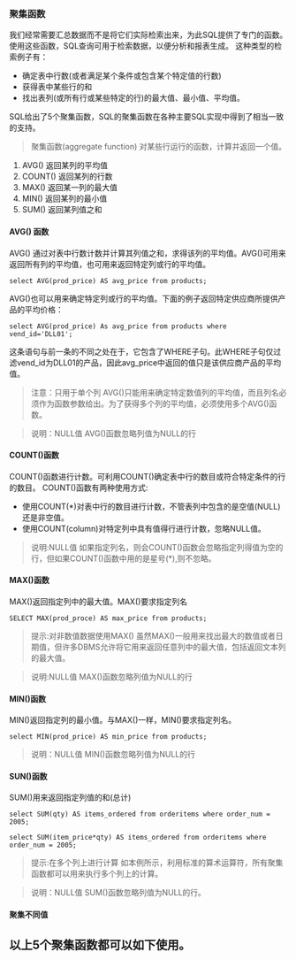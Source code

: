 ### 聚集函数
我们经常需要汇总数据而不是将它们实际检索出来，为此SQL提供了专门的函数。使用这些函数，SQL查询可用于检索数据，以便分析和报表生成。
这种类型的检索例子有：
- 确定表中行数(或者满足某个条件或包含某个特定值的行数)
- 获得表中某些行的和
- 找出表列(或所有行或某些特定的行)的最大值、最小值、平均值。

SQL给出了5个聚集函数，SQL的聚集函数在各种主要SQL实现中得到了相当一致的支持。

> 聚集函数(aggregate function)
对某些行运行的函数，计算并返回一个值。

1. AVG() 返回某列的平均值
2. COUNT() 返回某列的行数
3. MAX() 返回某一列的最大值
4. MIN() 返回某列的最小值
5. SUM() 返回某列值之和

#### AVG() 函数
AVG() 通过对表中行数计数并计算其列值之和，求得该列的平均值。AVG()可用来返回所有列的平均值，也可用来返回特定列或行的平均值。

```
select AVG(prod_price) AS avg_price from products;
```

AVG()也可以用来确定特定列或行的平均值。下面的例子返回特定供应商所提供产品的平均价格：
```
select AVG(prod_price) As avg_price from products where vend_id='DLL01';
```
这条语句与前一条的不同之处在于，它包含了WHERE子句。此WHERE子句仅过滤vend_id为DLL01的产品，因此avg_price中返回的值只是该供应商产品的平均值。
>注意：只用于单个列
AVG()只能用来确定特定数值列的平均值，而且列名必须作为函数参数给出。为了获得多个列的平均值，必须使用多个AVG()函数。

>说明：NULL值
AVG()函数忽略列值为NULL的行

#### COUNT()函数
COUNT()函数进行计数。可利用COUNT()确定表中行的数目或符合特定条件的行的数目。
COUNT()函数有两种使用方式:
- 使用COUNT(*)对表中行的数目进行计数，不管表列中包含的是空值(NULL)还是非空值。
- 使用COUNT(column)对特定列中具有值得行进行计数，忽略NULL值。

>说明:NULL值
如果指定列名，则会COUNT()函数会忽略指定列得值为空的行，但如果COUNT()函数中用的是星号(*),则不忽略。

#### MAX()函数
MAX()返回指定列中的最大值。MAX()要求指定列名
```
SELECT MAX(prod_proce) AS max_price from products;
```
> 提示:对非数值数据使用MAX()
虽然MAX()一般用来找出最大的数值或者日期值，但许多DBMS允许将它用来返回任意列中的最大值，包括返回文本列的最大值。

> 说明:NULL值
MAX()函数忽略列值为NULL的行

#### MIN()函数
MIN()返回指定列的最小值。与MAX()一样，MIN()要求指定列名。
```
select MIN(prod_price) AS min_price from products;
```
>说明：NULL值
MIN()函数忽略列值为NULL的行

#### SUN()函数
SUM()用来返回指定列值的和(总计)
```
select SUM(qty) AS items_ordered from orderitems where order_num = 2005;
```
```
select SUM(item_price*qty) AS items_ordered from orderitems where order_num = 2005;
```
> 提示:在多个列上进行计算
如本例所示，利用标准的算术运算符，所有聚集函数都可以用来执行多个列上的计算。

>说明：NULL值
SUM()函数忽略列值为NULL的行。

#### 聚集不同值
以上5个聚集函数都可以如下使用。
- 

